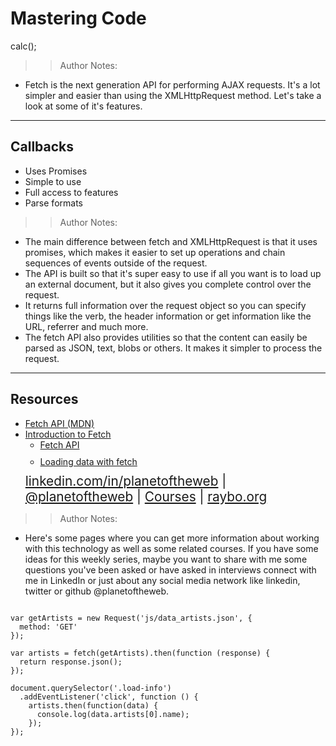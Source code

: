 <!-- .slide: data-state="title" -->

# Mastering Code
calc();

> >Author Notes:

- Fetch is the next generation API for performing AJAX requests. It's a lot simpler and easier than using the XMLHttpRequest method. Let's take a look at some of it's features.

---

## Callbacks

- Uses Promises
- Simple to use
- Full access to features
- Parse formats

> > Author Notes:

- The main difference between fetch and XMLHttpRequest is that it uses promises, which makes it easier to set up operations and chain sequences of events outside of the request.
- The API is built so that it's super easy to use if all you want is to load up an external document, but it also gives you complete control over the request.
- It returns full information over the request object so you can specify things like the verb, the header information or get information like the URL, referrer and much more.
- The fetch API also provides utilities so that the content can easily be parsed as JSON, text, blobs or others. It makes it simpler to process the request.

---

## Resources
<ul>
  <li><a href="https://developer.mozilla.org/en-US/docs/Web/API/Fetch_API">Fetch API (MDN)</a></li>
  <li><a href="https://developers.google.com/web/updates/2015/03/introduction-to-fetch">Introduction to Fetch</a></li>
  <li style="list-style: none;">
    <ul>
      <li style="margin-bottom: 10px"><a href="https://www.linkedin.com/learning/learning-app-building-with-vanilla-javascript/fetch-api">Fetch API</a></li>
      <li style="margin-bottom: 10px"><a href="https://www.linkedin.com/learning/learning-ecmascript-6/loading-data-with-fetch">Loading data with fetch</a></li>
    </ul>
  <li style="list-style: none; font-size: 1.3rem;"><a href="https://www.linkedin.com/in/planetoftheweb">linkedin.com/in/planetoftheweb</a> | <a href="https://www.twitter.com/planetoftheweb">@planetoftheweb</a> | <a href="https://www.linkedin.com/learning/instructors/ray-villalobos">Courses</a> | <a href="http://www.raybo.org">raybo.org</a></li>
</ul>

> > Author Notes:
- Here's some pages where you can get more information about working with this technology as well as some related courses. If you have some ideas for this weekly series, maybe you want to share with me some questions you've been asked or have asked in interviews connect with me in LinkedIn or just about any social media network like linkedin, twitter or github @planetoftheweb.

```

var getArtists = new Request('js/data_artists.json', {
  method: 'GET'
});

var artists = fetch(getArtists).then(function (response) {
  return response.json();
});

document.querySelector('.load-info')
  .addEventListener('click', function () {
    artists.then(function(data) {
      console.log(data.artists[0].name);
    });
});
```
